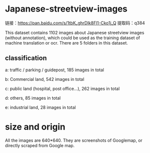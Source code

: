 # Japanese-streetview-images

链接：https://pan.baidu.com/s/1tbK_ghrDlk8Fl1-Cko1j_Q  提取码：q384

This dataset contains 1102 images about Japanese streetview images (without annotation), which could be used as the training dataset of machine translation or ocr. There are 5 folders in this dataset.

## classification
a: traffic / parking / guidepost, 185 images in total

b: Commercial land, 542 images in total

c: public land (hospital, post office...), 262 images in total

d: others, 85 images in total

e: industrial land, 28 images in total

# size and origin
All the images are 640\*640. They are screenshots of Googlemap, or directly scraped from Google map.
